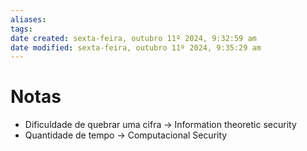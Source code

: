 ```yaml
---
aliases: 
tags: 
date created: sexta-feira, outubro 11º 2024, 9:32:59 am
date modified: sexta-feira, outubro 11º 2024, 9:35:29 am
---
```

# Notas

- Dificuldade de quebrar uma cifra -> Information theoretic security
- Quantidade de tempo -> Computacional Security